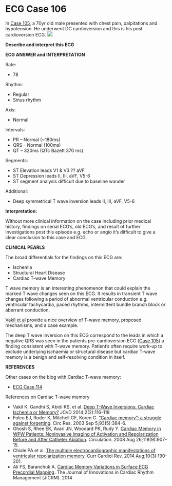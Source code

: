 # ECG Case 106


In [Case 105](https://litfl.com/ecg-case-105/), a 70yr old male presented with chest pain, palpitations and hypotension. He underwent DC cardioversion and this is his post cardioversion ECG.
![](https://litfl.com/wp-content/uploads/2019/05/ECG-Case-106-LITFL-Top-100-EKG.jpg)



**Describe and interpret this ECG** 

**ECG ANSWER and INTERPRETATION** 


Rate:

- 78


Rhythm:

- Regular
- Sinus rhythm


Axis:

- Normal


Intervals:

- PR – Normal (~180ms)
- QRS – Normal (100ms)
- QT – 320ms (QTc Bazett 370 ms)


Segments:

- ST Elevation leads V1 & V3 ?? aVF
- ST Depression leads II, III, aVF, V5-6
- ST segment analysis difficult due to baseline wander


Additional:

- Deep symmetrical T wave inversion leads II, III, aVF, V5-6 



**Interpretation:** 


Without more clinical information on the case including prior medical history, findings on serial ECG’s, old ECG’s, and result of further investigations post this episode e.g. echo or angio it’s difficult to give a clear conclusion to this case and ECG.

**CLINICAL PEARLS** 


The broad differentials for the findings on this ECG are:

- Ischemia
- Structural Heart Disease
- Cardiac T-wave Memory


T wave memory is an interesting phenomenon that could explain the marked T wave changes seen on this ECG. It results in transient T wave changes following a period of abnormal ventricular conduction e.g. ventricular tachycardia, paced rhythms, intermittent bundle branch block or aberrant conduction. 


[Vakil et al](http://researchpub.org/journal/jcvd/number/vol2-no2/vol2-no2-11.pdf) provide a nice overview of T-wave memory, proposed mechanisms, and a case example.


The deep T wave inversion on this ECG correspond to the leads in which a negative QRS was seen in the patients pre-cardioversion ECG ([Case 105](https://litfl.com/ecg-case-105/)) a finding consistent with T-wave memory. Patient’s often require work-up to exclude underlying ischaemia or structural disease but cardiac T-wave memory is a benign and self-resolving condition in itself.

**REFERENCES** 


Other cases on the blog with Cardiac T-wave memory:

- [ECG Case 114](https://litfl.com/ecg-case-114/)


References on Cardiac T-wave memory

- Vakil K, Gandhi S, Abidi KS, et al. [Deep T-Wave Inversions: Cardiac Ischemia or Memory?](http://researchpub.org/journal/jcvd/number/vol2-no2/vol2-no2-11.pdf) JCvD 2014;2(2):116-118
- Folco EJ, Roder K, Mitchell GF, Koren G. [“Cardiac memory”: a struggle against forgetting](https://www.ahajournals.org/doi/pdf/10.1161/01.res.0000091365.24799.df). Circ Res. 2003 Sep 5;93(5):384-6.
- Ghosh S, Rhee EK, Avari JN, Woodard PK, Rudy Y. [Cardiac Memory in WPW Patients: Noninvasive Imaging of Activation and Repolarization Before and After Catheter Ablation](https://www.ahajournals.org/doi/full/10.1161/CIRCULATIONAHA.108.781658). Circulation. 2008 Aug 26;118(9):907-15.
- Chiale PA et al. [The multiple electrocardiographic manifestations of ventricular repolarization memory](https://www.ncbi.nlm.nih.gov/pmc/articles/PMC4040871/). Curr Cardiol Rev. 2014 Aug;10(3):190-201.
- Ali FS, Baranchuk A. [Cardiac Memory Variations in Surface ECG Precordial Mapping](http://www.innovationsincrm.com/cardiac-rhythm-management/2014/september/637-cardiac-memory-variations). The Journal of Innovations in Cardiac Rhythm Management (JICRM). 2014

